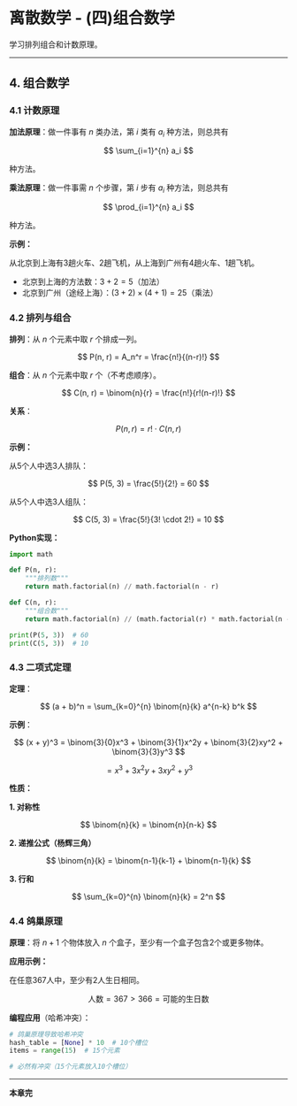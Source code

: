 # 离散数学 - (四)组合数学

学习排列组合和计数原理。

---

## 4. 组合数学

### 4.1 计数原理

**加法原理**：做一件事有 $n$ 类办法，第 $i$ 类有 $a_i$ 种方法，则总共有

$$
\sum_{i=1}^{n} a_i
$$

种方法。

**乘法原理**：做一件事需 $n$ 个步骤，第 $i$ 步有 $a_i$ 种方法，则总共有

$$
\prod_{i=1}^{n} a_i
$$

种方法。

**示例：**

从北京到上海有3趟火车、2趟飞机，从上海到广州有4趟火车、1趟飞机。

- 北京到上海的方法数：$3 + 2 = 5$（加法）
- 北京到广州（途经上海）：$(3 + 2) \times (4 + 1) = 25$（乘法）

### 4.2 排列与组合

**排列**：从 $n$ 个元素中取 $r$ 个排成一列。

$$
P(n, r) = A_n^r = \frac{n!}{(n-r)!}
$$

**组合**：从 $n$ 个元素中取 $r$ 个（不考虑顺序）。

$$
C(n, r) = \binom{n}{r} = \frac{n!}{r!(n-r)!}
$$

**关系**：

$$
P(n, r) = r! \cdot C(n, r)
$$

**示例：**

从5个人中选3人排队：

$$
P(5, 3) = \frac{5!}{2!} = 60
$$

从5个人中选3人组队：

$$
C(5, 3) = \frac{5!}{3! \cdot 2!} = 10
$$

**Python实现：**

```python
import math

def P(n, r):
    """排列数"""
    return math.factorial(n) // math.factorial(n - r)

def C(n, r):
    """组合数"""
    return math.factorial(n) // (math.factorial(r) * math.factorial(n - r))

print(P(5, 3))  # 60
print(C(5, 3))  # 10
```

### 4.3 二项式定理

**定理**：

$$
(a + b)^n = \sum_{k=0}^{n} \binom{n}{k} a^{n-k} b^k
$$

**示例**：

$$
(x + y)^3 = \binom{3}{0}x^3 + \binom{3}{1}x^2y + \binom{3}{2}xy^2 + \binom{3}{3}y^3
$$

$$
= x^3 + 3x^2y + 3xy^2 + y^3
$$

**性质：**

**1. 对称性**

$$
\binom{n}{k} = \binom{n}{n-k}
$$

**2. 递推公式（杨辉三角）**

$$
\binom{n}{k} = \binom{n-1}{k-1} + \binom{n-1}{k}
$$

**3. 行和**

$$
\sum_{k=0}^{n} \binom{n}{k} = 2^n
$$

### 4.4 鸽巢原理

**原理**：将 $n+1$ 个物体放入 $n$ 个盒子，至少有一个盒子包含2个或更多物体。

**应用示例：**

在任意367人中，至少有2人生日相同。

$$
\text{人数} = 367 > 366 = \text{可能的生日数}
$$

**编程应用**（哈希冲突）：

```python
# 鸽巢原理导致哈希冲突
hash_table = [None] * 10  # 10个槽位
items = range(15)  # 15个元素

# 必然有冲突（15个元素放入10个槽位）
```

---

**本章完**
